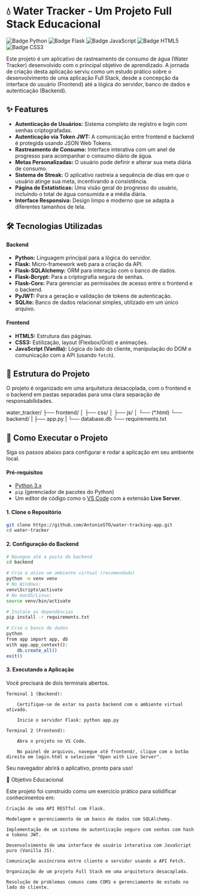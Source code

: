# 💧 Water Tracker - Um Projeto Full Stack Educacional

![Badge Python](https://img.shields.io/badge/Python-3776AB?style=for-the-badge&logo=python&logoColor=white)
![Badge Flask](https://img.shields.io/badge/Flask-000000?style=for-the-badge&logo=flask&logoColor=white)
![Badge JavaScript](https://img.shields.io/badge/JavaScript-F7DF1E?style=for-the-badge&logo=javascript&logoColor=black)
![Badge HTML5](https://img.shields.io/badge/HTML5-E34F26?style=for-the-badge&logo=html5&logoColor=white)
![Badge CSS3](https://img.shields.io/badge/CSS3-1572B6?style=for-the-badge&logo=css3&logoColor=white)

Este projeto é um aplicativo de rastreamento de consumo de água (Water Tracker) desenvolvido com o principal objetivo de aprendizado. A jornada de criação desta aplicação serviu como um estudo prático sobre o desenvolvimento de uma aplicação Full Stack, desde a concepção da interface do usuário (Frontend) até a lógica do servidor, banco de dados e autenticação (Backend).

## ✨ Features

* **Autenticação de Usuários:** Sistema completo de registro e login com senhas criptografadas.
* **Autenticação via Token JWT:** A comunicação entre frontend e backend é protegida usando JSON Web Tokens.
* **Rastreamento de Consumo:** Interface interativa com um anel de progresso para acompanhar o consumo diário de água.
* **Metas Personalizadas:** O usuário pode definir e alterar sua meta diária de consumo.
* **Sistema de Streak:** O aplicativo rastreia a sequência de dias em que o usuário atinge sua meta, incentivando a consistência.
* **Página de Estatísticas:** Uma visão geral do progresso do usuário, incluindo o total de água consumida e a média diária.
* **Interface Responsiva:** Design limpo e moderno que se adapta a diferentes tamanhos de tela.

## 🛠️ Tecnologias Utilizadas

#### **Backend**
* **Python:** Linguagem principal para a lógica do servidor.
* **Flask:** Micro-framework web para a criação da API.
* **Flask-SQLAlchemy:** ORM para interação com o banco de dados.
* **Flask-Bcrypt:** Para a criptografia segura de senhas.
* **Flask-Cors:** Para gerenciar as permissões de acesso entre o frontend e o backend.
* **PyJWT:** Para a geração e validação de tokens de autenticação.
* **SQLite:** Banco de dados relacional simples, utilizado em um único arquivo.

#### **Frontend**
* **HTML5:** Estrutura das páginas.
* **CSS3:** Estilização, layout (Flexbox/Grid) e animações.
* **JavaScript (Vanilla):** Lógica do lado do cliente, manipulação do DOM e comunicação com a API (usando `fetch`).

## 📁 Estrutura do Projeto

O projeto é organizado em uma arquitetura desacoplada, com o frontend e o backend em pastas separadas para uma clara separação de responsabilidades.

water_tracker/
├── frontend/
│   ├── css/
│   ├── js/
│   └── (*.html)
└── backend/
|   ├── app.py
|   └── database.db
└── requirements.txt

## 🚀 Como Executar o Projeto

Siga os passos abaixo para configurar e rodar a aplicação em seu ambiente local.

#### **Pré-requisitos**
* [Python 3.x](https://www.python.org/downloads/)
* `pip` (gerenciador de pacotes do Python)
* Um editor de código como o [VS Code](https://code.visualstudio.com/) com a extensão **Live Server**.

#### **1. Clone o Repositório**
```bash
git clone https://github.com/AntonioSTO/water-tracking-app.git
cd water-tracker
```

#### **2. Configuração do Backend**


```bash
# Navegue até a pasta do backend
cd backend

# Crie e ative um ambiente virtual (recomendado)
python -m venv venv
# No Windows:
venv\Scripts\activate
# No macOS/Linux:
source venv/bin/activate

# Instale as dependências
pip install -r requirements.txt

# Crie o banco de dados
python
from app import app, db
with app.app_context():
    db.create_all()
exit()
```

#### **3. Executando a Aplicação**

Você precisará de dois terminais abertos.

    Terminal 1 (Backend):

        Certifique-se de estar na pasta backend com o ambiente virtual ativado.

        Inicie o servidor Flask: python app.py

    Terminal 2 (Frontend):

        Abra o projeto no VS Code.

        No painel de arquivos, navegue até frontend/, clique com o botão direito em login.html e selecione "Open with Live Server".

Seu navegador abrirá o aplicativo, pronto para uso!

🎯 Objetivo Educacional

Este projeto foi construído como um exercício prático para solidificar conhecimentos em:

    Criação de uma API RESTful com Flask.

    Modelagem e gerenciamento de um banco de dados com SQLAlchemy.

    Implementação de um sistema de autenticação seguro com senhas com hash e tokens JWT.

    Desenvolvimento de uma interface de usuário interativa com JavaScript puro (Vanilla JS).

    Comunicação assíncrona entre cliente e servidor usando a API Fetch.

    Organização de um projeto Full Stack em uma arquitetura desacoplada.

    Resolução de problemas comuns como CORS e gerenciamento de estado no lado do cliente.
